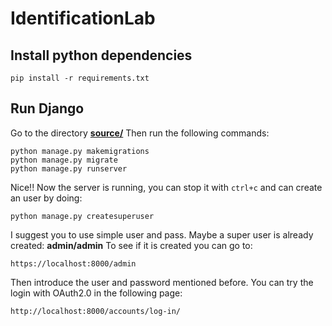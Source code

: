 # IdentificationLab

## Install python dependencies
```
pip install -r requirements.txt
```

## Run Django
Go to the directory [**source/**](https://github.com/alexauf/IdentificationLab/tree/main/source)
Then run the following commands:
```
python manage.py makemigrations
python manage.py migrate
python manage.py runserver
```
Nice!! Now the server is running, you can stop it with `ctrl+c` and can create an user by doing:
```
python manage.py createsuperuser
```
I suggest you to use simple user and pass.
Maybe a super user is already created: **admin/admin**
To see if it is created you can go to:
```
https://localhost:8000/admin
```
Then introduce the user and password mentioned before.
You can try the login with OAuth2.0 in the following page:
```
http://localhost:8000/accounts/log-in/
```

